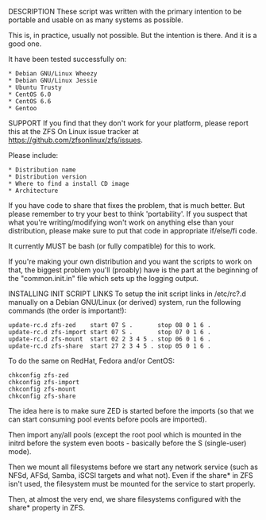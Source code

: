 DESCRIPTION
  These script was written with the primary intention to be portable and
  usable on as many systems as possible.

  This is, in practice, usually not possible. But the intention is there.
  And it is a good one.

  It have been tested successfully on:

    * Debian GNU/Linux Wheezy
    * Debian GNU/Linux Jessie
    * Ubuntu Trusty
    * CentOS 6.0
    * CentOS 6.6
    * Gentoo

SUPPORT
  If you find that they don't work for your platform, please report this
  at the ZFS On Linux issue tracker at https://github.com/zfsonlinux/zfs/issues.

  Please include:

    * Distribution name
    * Distribution version
    * Where to find a install CD image
    * Architecture

  If you have code to share that fixes the problem, that is much better.
  But please remember to try your best to think 'portability'. If you
  suspect that what you're writing/modifying won't work on anything else
  than your distribution, please make sure to put that code in appropriate
  if/else/fi code.

  It currently MUST be bash (or fully compatible) for this to work.

  If you're making your own distribution and you want the scripts to
  work on that, the biggest problem you'll (proably) have is the part
  at the beginning of the "common.init.in" file which sets up the
  logging output.

INSTALLING INIT SCRIPT LINKS
  To setup the init script links in /etc/rc?.d manually on a Debian GNU/Linux
  (or derived) system, run the following commands (the order is important!):

    update-rc.d zfs-zed    start 07 S .       stop 08 0 1 6 .
    update-rc.d zfs-import start 07 S .       stop 07 0 1 6 .
    update-rc.d zfs-mount  start 02 2 3 4 5 . stop 06 0 1 6 .
    update-rc.d zfs-share  start 27 2 3 4 5 . stop 05 0 1 6 .

  To do the same on RedHat, Fedora and/or CentOS:

    chkconfig zfs-zed
    chkconfig zfs-import
    chkconfig zfs-mount
    chkconfig zfs-share

  The idea here is to make sure ZED is started before the imports (so that
  we can start consuming pool events before pools are imported).

  Then import any/all pools (except the root pool which is mounted in the
  initrd before the system even boots - basically before the S (single-user)
  mode).
  
  Then we mount all filesystems before we start any network service (such as
  NFSd, AFSd, Samba, iSCSI targets and what not). Even if the share* in ZFS
  isn't used, the filesystem must be mounted for the service to start properly.

  Then, at almost the very end, we share filesystems configured with the
  share* property in ZFS.
